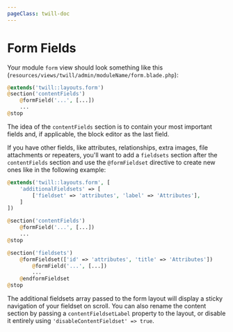 ```yaml
---
pageClass: twill-doc
---
```


# Form Fields

Your module `form` view should look something like this (`resources/views/twill/admin/moduleName/form.blade.php`):

```php
@extends('twill::layouts.form')
@section('contentFields')
    @formField('...', [...])
    ...
@stop
```

The idea of the `contentFields` section is to contain your most important fields and, if applicable, the block editor as the last field.

If you have other fields, like attributes, relationships, extra images, file attachments or repeaters, you'll want to add a `fieldsets` section after the `contentFields` section and use the `@formFieldset` directive to create new ones like in the following example:

```php
@extends('twill::layouts.form', [
    'additionalFieldsets' => [
        ['fieldset' => 'attributes', 'label' => 'Attributes'],
    ]
])

@section('contentFields')
    @formField('...', [...])
    ...
@stop

@section('fieldsets')
    @formFieldset(['id' => 'attributes', 'title' => 'Attributes'])
        @formField('...', [...])
        ...
    @endformFieldset
@stop
```

The additional fieldsets array passed to the form layout will display a sticky navigation of your fieldset on scroll.
You can also rename the content section by passing a `contentFieldsetLabel` property to the layout, or disable it entirely using
`'disableContentFieldset' => true`.
